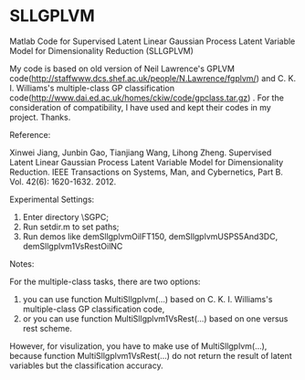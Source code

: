 # SLLGPLVM
Matlab Code for Supervised Latent Linear Gaussian Process Latent Variable Model for Dimensionality Reduction (SLLGPLVM)


My code is based on old version of Neil Lawrence's GPLVM code(http://staffwww.dcs.shef.ac.uk/people/N.Lawrence/fgplvm/) and C. K. I. Williams's multiple-class GP classification code(http://www.dai.ed.ac.uk/homes/ckiw/code/gpclass.tar.gz) . For the consideration of compatibility, I have used and kept their codes in my project. Thanks. 


Reference:

Xinwei Jiang, Junbin Gao, Tianjiang Wang, Lihong Zheng. Supervised Latent Linear Gaussian Process Latent Variable Model for Dimensionality Reduction.  IEEE Transactions on Systems, Man, and Cybernetics, Part B. Vol. 42(6): 1620-1632. 2012. 


Experimental Settings:

1. Enter directory \SGPC;
2. Run setdir.m to set paths;
3. Run demos like demSllgplvmOilFT150, demSllgplvmUSPS5And3DC, demSllgplvm1VsRestOilNC


Notes:

For the multiple-class tasks, there are two options: 

1. you can use function MultiSllgplvm(...) based on C. K. I. Williams's multiple-class GP classification code, 
2. or you can use function MultiSllgplvm1VsRest(...) based on one versus rest scheme. 

However, for visulization, you have to make use of MultiSllgplvm(...), because function MultiSllgplvm1VsRest(...) do not return the result of latent variables but the classification accuracy.
